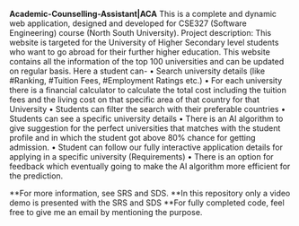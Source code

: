 <b>Academic-Counselling-Assistant|ACA</b>
This is a complete and dynamic web application, designed and developed for CSE327 (Software Engineering) course (North South University).
Project description: This website is targeted for the University of Higher Secondary level students who want to go abroad for their further higher education. This website contains all the information of the top 100 universities and can be updated on regular basis. Here a student can- 
•	Search university details (like #Ranking, #Tuition Fees, #Employment Ratings etc.)
•	For each university there is a financial calculator to calculate the total cost including the tuition fees and the living cost on that specific area of that country for that University
•	Students can filter the search with their preferable countries 
•	Students can see a specific university details
•	There is an AI algorithm to give suggestion for the perfect universities that matches with the student profile and in which the student got above 80% chance for getting admission.
•	Student can follow our fully interactive application details for applying in a specific university (Requirements)
•	There is an option for feedback which eventually going to make the AI algorithm more efficient for the prediction.

**For more information, see SRS and SDS.
**In this repository only a video demo is presented with the SRS and SDS
**For fully completed code, feel free to give me an email by mentioning the purpose.
